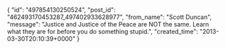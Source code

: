  {
   "id": "497854130250524",
   "post_id": "462493170453287_497402933628977",
   "from_name": "Scott Duncan",
   "message": "Justice and Justice of the Peace are NOT the same.  Learn what they are for before you do something stupid.",
   "created_time": "2013-03-30T20:10:39+0000"
 }
